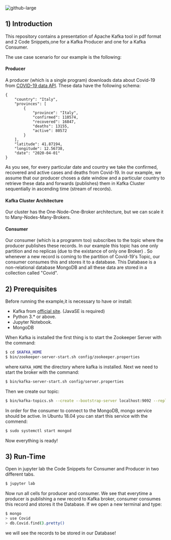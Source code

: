 
![github-large](https://softwareengineeringdaily.com/wp-content/uploads/2015/08/kafka-logo-wide.png)
## 1) Introduction
This repository contains a presentation of Apache Kafka tool in pdf format and 2 Code Snippets,one for a Kafka Producer and one for a Kafka Consumer.

The use case scenario for our example is the following:
#### Producer
A producer (which is a single program) downloads data about Covid-19 from [COVID-19 data API](https://rapidapi.com/Gramzivi/api/covid-19-data). These data have the following schema: 
```
{
    "country": "Italy",
    "provinces": [
        {
            "province": "Italy",
            "confirmed": 110574,
            "recovered": 16847,
            "deaths": 13155,
            "active": 80572
        }
    ],
    "latitude": 41.87194,
    "longitude": 12.56738,
    "date": "2020-04-01"
}
```

As you see, for every particular date and country we take the confirmed, recovered and active cases and deaths from Covid-19. In our example, we assume that our producer choses a date window and a particular country to retrieve these data and forwards (publishes) them in Kafka Cluster sequentially in ascending time (stream of records).
#### Kafka Cluster Architecture
Our cluster has the One-Node-One-Broker architecture, but we can scale it to Many-Nodes-Many-Brokers.

#### Consumer
Our consumer (which is a programm too) subscribes to the topic where the producer publishes these records. In our example this topic has one only partition and no replicas (due to the existance of only one Broker) . So whenever a new record is coming to the partition of Covid-19's Topic, our consumer consumes this and stores it to a database. This Database is a non-relational database MongoDB and all these data are stored in a collection called "Covid".
## 2) Prerequisites
Before running the example,it is necessary to have or install:
- Kafka from [official site](https://kafka.apache.org/downloads). (JavaSE is required)
- Python 3.* or above.
- Jupyter Notebook.
- MongoDB

When Kafka is installed the first thing is to start the Zookeeper Server with the command:
```sh
$ cd $KAFKA_HOME
$ bin/zookeeper-server-start.sh config/zookeeper.properties
```
where `KAFKA_HOME` the directory where kafka is installed.
Next we need to start the broker with the command:
```sh
$ bin/kafka-server-start.sh config/server.properties
```
Then we create our topic:
```sh
$ bin/kafka-topics.sh --create --bootstrap-server localhost:9092 --replication-factor 1 --partitions 1 --topic Covid-19
```
In order for the consumer to connect to the MongoDB, mongo service should be active. In Ubuntu 18.04 you can start this service with the commend:
```sh
$ sudo systemctl start mongod 
```

Now everything is ready!

## 3) Run-Time
Open in jupyter lab the Code Snippets for Consumer and Producer in two different tabs.
```sh
$ jupyter lab
```

Now run all cells for producer and consumer. We see that everytime a producer is publishing a new record to Kafka broker, consumer consumes this record and stores it the Database. If we open a new terminal and type:
```sh
$ mongo
> use Covid
> db.Covid.find().pretty()
```
we will see the records to be stored in our Database!

